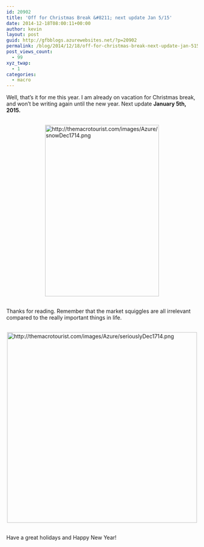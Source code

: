 ```yaml
---
id: 20902
title: 'Off for Christmas Break &#8211; next update Jan 5/15'
date: 2014-12-18T08:00:11+00:00
author: kevin
layout: post
guid: http://gfbblogs.azurewebsites.net/?p=20902
permalink: /blog/2014/12/18/off-for-christmas-break-next-update-jan-515/
post_views_count:
  - 99
xyz_twap:
  - 1
categories:
  - macro
---
```

Well, that&#8217;s it for me this year. I am already on vacation for Christmas break, and won&#8217;t be writing again until the new year. Next update **January 5th, 2015.**


  <img src="http://themacrotourist.com/images/Azure/snowDec1714.png" style="margin:30px auto;display:block;" alt="http://themacrotourist.com/images/Azure/snowDec1714.png" width="300" height="450">

Thanks for reading. Remember that the market squiggles are all irrelevant compared to the really important things in life. 


  <img src="http://themacrotourist.com/images/Azure/seriouslyDec1714.png" style="margin:30px auto;display:block;" alt="http://themacrotourist.com/images/Azure/seriouslyDec1714.png" width="500" height="500">

Have a great holidays and Happy New Year!
